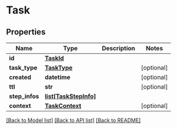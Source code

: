 # Task

## Properties
Name | Type | Description | Notes
------------ | ------------- | ------------- | -------------
**id** | [**TaskId**](TaskId.md) |  | 
**task_type** | [**TaskType**](TaskType.md) |  | [optional] 
**created** | **datetime** |  | [optional] 
**ttl** | **str** |  | [optional] 
**step_infos** | [**list[TaskStepInfo]**](TaskStepInfo.md) |  | 
**context** | [**TaskContext**](TaskContext.md) |  | [optional] 

[[Back to Model list]](../README.md#documentation-for-models) [[Back to API list]](../README.md#documentation-for-api-endpoints) [[Back to README]](../README.md)


